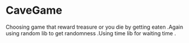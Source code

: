 # CaveGame

Choosing game that reward treasure or you die by getting  eaten .Again using random lib to get randomness .Using time lib for waiting time . 
